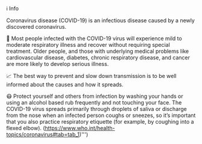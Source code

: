ℹ️ Info

Coronavirus disease (COVID-19) is an infectious disease caused by a newly discovered coronavirus.

📢 Most people infected with the COVID-19 virus will experience mild to moderate respiratory illness and recover without requiring special treatment.  Older people, and those with underlying medical problems like cardiovascular disease, diabetes, chronic respiratory disease, and cancer are more likely to develop serious illness.

📈 The best way to prevent and slow down transmission is to be well informed about the causes and how it spreads. 

😷 Protect yourself and others from infection by washing your hands or using an alcohol based rub frequently and not touching your face. 
The COVID-19 virus spreads primarily through droplets of saliva or discharge from the nose when an infected person coughs or sneezes, so it’s important that you also practice respiratory etiquette (for example, by coughing into a flexed elbow). (https://www.who.int/health-topics/coronavirus#tab=tab_1)''')